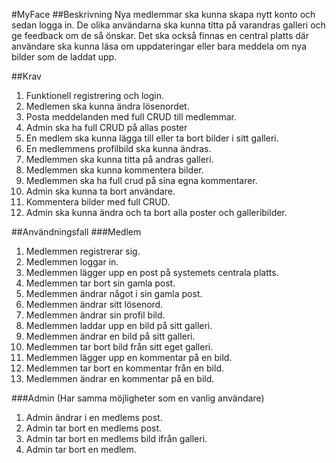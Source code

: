#MyFace
##Beskrivning
Nya medlemmar ska kunna skapa nytt konto och sedan logga in.
De olika användarna ska kunna titta på varandras galleri och ge feedback om de så önskar.
Det ska också finnas en central platts där användare ska kunna läsa om uppdateringar eller
bara meddela om nya bilder som de laddat upp.

##Krav
1.	Funktionell registrering och login.
2.	Medlemen ska kunna ändra lösenordet.
3.	Posta meddelanden med full CRUD till medlemmar.
4.	Admin ska ha full CRUD på allas poster
5.	En medlem ska kunna lägga till eller ta bort bilder i sitt galleri.
6.	En medlemmens profilbild ska kunna ändras.
7.	Medlemmen ska kunna titta på andras galleri.
8.	Medlemmen ska kunna kommentera bilder.
9.	Medlemmen ska ha full crud på sina egna kommentarer.
10.	Admin ska kunna ta bort användare. 
11.	Kommentera bilder med full CRUD.
12.	Admin ska kunna ändra och ta bort alla poster och galleribilder.

##Användningsfall
###Medlem
1.	Medlemmen registrerar sig.
2.	Medlemmen loggar in.
3.	Medlemmen lägger upp en post på systemets centrala platts.
4.	Medlemmen tar bort sin gamla post.
5.	Medlemmen ändrar något i sin gamla post.
6.	Medlemmen ändrar sitt lösenord.
7.	Medlemmen ändrar sin profil bild.
8.	Medlemmen laddar upp en bild på sitt galleri.
9.	Medlemmen ändrar en bild på sitt galleri.
10.	Medlemmen tar bort bild från sitt eget galleri.
11.	Medlemmen lägger upp en kommentar på en bild.
12.	Medlemmen tar bort en kommentar från en bild.
13.	Medlemmen ändrar en kommentar på en bild.

###Admin
(Har samma möjligheter som en vanlig användare)

1.	Admin ändrar i en medlems post.
2.	Admin tar bort en medlems post.
3.	Admin tar bort en medlems bild ifrån galleri.
4.	Admin tar bort en medlem. 

